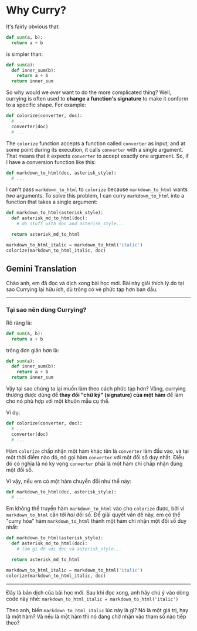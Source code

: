 # Why Curry?

It's fairly obvious that:

```py
def sum(a, b):
  return a + b
```

is simpler than:

```py
def sum(a):
  def inner_sum(b):
    return a + b
  return inner_sum
```

So why would we *ever* want to do the more complicated thing? Well, currying is often used to **change a function's signature** to make it conform to a specific shape. For example:

```py
def colorize(converter, doc):
  # ...
  converter(doc)
  # ...
```

The `colorize` function accepts a function called `converter` as input, and at some point during its execution, it calls `converter` with a single argument. That means that it expects `converter` to accept exactly one argument. So, if I have a conversion function like this:

```py
def markdown_to_html(doc, asterisk_style):
  # ...
```

I can't pass `markdown_to_html` to `colorize` because `markdown_to_html` wants *two* arguments. To solve this problem, I can curry `markdown_to_html` into a function that takes a single argument:

```py
def markdown_to_html(asterisk_style):
  def asterisk_md_to_html(doc):
    # do stuff with doc and asterisk_style...

  return asterisk_md_to_html

markdown_to_html_italic = markdown_to_html('italic')
colorize(markdown_to_html_italic, doc)
```

## Gemini Translation

Chào anh, em đã đọc và dịch xong bài học mới. Bài này giải thích lý do tại sao Currying lại hữu ích, dù trông có vẻ phức tạp hơn ban đầu.

-----

### **Tại sao nên dùng Currying?**

Rõ ràng là:

```python
def sum(a, b):
  return a + b
```

trông đơn giản hơn là:

```python
def sum(a):
  def inner_sum(b):
    return a + b
  return inner_sum
```

Vậy tại sao chúng ta lại muốn làm theo cách phức tạp hơn? Vâng, currying thường được dùng để **thay đổi "chữ ký" (signature) của một hàm** để làm cho nó phù hợp với một khuôn mẫu cụ thể.

Ví dụ:

```python
def colorize(converter, doc):
  # ...
  converter(doc)
  # ...
```

Hàm `colorize` chấp nhận một hàm khác tên là `converter` làm đầu vào, và tại một thời điểm nào đó, nó gọi hàm `converter` với một đối số duy nhất. Điều đó có nghĩa là nó kỳ vọng `converter` phải là một hàm chỉ chấp nhận đúng một đối số.

Vì vậy, nếu em có một hàm chuyển đổi như thế này:

```python
def markdown_to_html(doc, asterisk_style):
  # ...
```

Em không thể truyền hàm `markdown_to_html` vào cho `colorize` được, bởi vì `markdown_to_html` cần tới *hai* đối số. Để giải quyết vấn đề này, em có thể "curry hóa" hàm `markdown_to_html` thành một hàm chỉ nhận một đối số duy nhất:

```python
def markdown_to_html(asterisk_style):
  def asterisk_md_to_html(doc):
    # làm gì đó với doc và asterisk_style...

  return asterisk_md_to_html

markdown_to_html_italic = markdown_to_html('italic')
colorize(markdown_to_html_italic, doc)
```

-----

Đây là bản dịch của bài học mới. Sau khi đọc xong, anh hãy chú ý vào dòng code này nhé:
`markdown_to_html_italic = markdown_to_html('italic')`

Theo anh, biến `markdown_to_html_italic` lúc này là gì? Nó là một giá trị, hay là một hàm? Và nếu là một hàm thì nó đang chờ nhận vào tham số nào tiếp theo?
